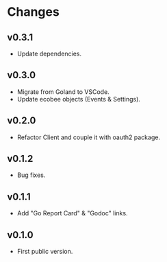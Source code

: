 # Changes

## v0.3.1

- Update dependencies.

## v0.3.0

- Migrate from Goland to VSCode.
- Update ecobee objects (Events & Settings).

## v0.2.0

- Refactor Client and couple it with oauth2 package.

## v0.1.2

- Bug fixes.

## v0.1.1

- Add "Go Report Card" & "Godoc" links.

## v0.1.0

- First public version.
